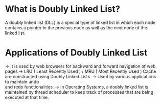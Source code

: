 # What is Doubly Linked List?

A doubly linked list (DLL) is a special type 
of linked list in which each node contains a 
pointer to the previous node as well as the 
next node of the linked list.

# Applications of Doubly Linked List

->  It is used by web browsers for backward 
    and forward navigation of web pages 
->  LRU ( Least Recently Used ) / MRU ( Most Recently Used ) 
    Cache are constructed using Doubly Linked Lists. 
->  Used by various applications to maintain undo  
    and redo functionalities. 
->  In Operating Systems, a doubly linked list is maintained 
    by thread scheduler to keep track of processes that are 
    being executed at that time.